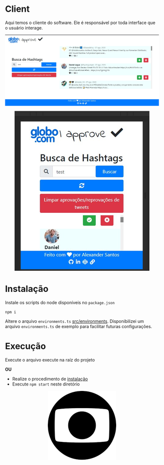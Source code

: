 # Client

Aqui temos o cliente do software. Ele é responsável por toda interface que o usuário interage.

![Imagem do cliente executando](../assets/img/client-running.jpg)

<p align="center">
    <img src="../assets/img/client-running-mobile.jpg" />
</p>

# Instalação

Instale os scripts do node disponíveis no `package.json`

```
npm i
```

Altere o arquivo `environments.ts` [src/environments](src/environments). Disponibilizei um arquivo `environments.ts` de exemplo para facilitar futuras configurações.

# Execução

Execute o arquivo execute na raíz do projeto

**OU**

* Realize o procedimento de [instalação](#instalação)
* Execute `npm start` neste diretório

<p align="center">
    <img src="../assets/img/globo.png" />
</p>
